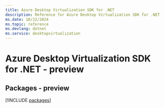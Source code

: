 ```yaml
---
title: Azure Desktop Virtualization SDK for .NET
description: Reference for Azure Desktop Virtualization SDK for .NET
ms.date: 10/22/2024
ms.topic: reference
ms.devlang: dotnet
ms.service: desktopvirtualization
---
```

# Azure Desktop Virtualization SDK for .NET - preview
## Packages - preview
[!INCLUDE [packages](desktop-virtualization-index.md)]